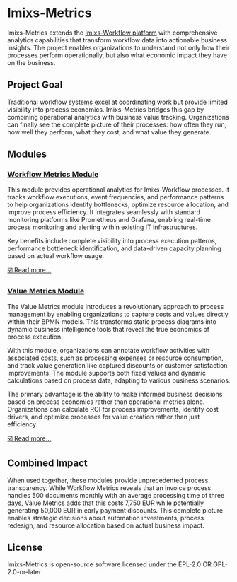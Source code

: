 # Imixs-Metrics

Imixs-Metrics extends the [Imixs-Workflow platform](https://www.imixs.org) with comprehensive analytics capabilities that transform workflow data into actionable business insights. The project enables organizations to understand not only how their processes perform operationally, but also what economic impact they have on the business.

## Project Goal

Traditional workflow systems excel at coordinating work but provide limited visibility into process economics. Imixs-Metrics bridges this gap by combining operational analytics with business value tracking. Organizations can finally see the complete picture of their processes: how often they run, how well they perform, what they cost, and what value they generate.

## Modules

### [Workflow Metrics Module](./imixs-metrics-stats/README.md)

This module provides operational analytics for Imixs-Workflow processes. It tracks workflow executions, event frequencies, and performance patterns to help organizations identify bottlenecks, optimize resource allocation, and improve process efficiency. It integrates seamlessly with standard monitoring platforms like Prometheus and Grafana, enabling real-time process monitoring and alerting within existing IT infrastructures.

Key benefits include complete visibility into process execution patterns, performance bottleneck identification, and data-driven capacity planning based on actual workflow usage.

[☑️ Read more...](./imixs-metrics-stats/README.md)

### [Value Metrics Module](./imixs-metrics-values/README.md)

The Value Metrics module introduces a revolutionary approach to process management by enabling organizations to capture costs and values directly within their BPMN models. This transforms static process diagrams into dynamic business intelligence tools that reveal the true economics of process execution.

With this module, organizations can annotate workflow activities with associated costs, such as processing expenses or resource consumption, and track value generation like captured discounts or customer satisfaction improvements. The module supports both fixed values and dynamic calculations based on process data, adapting to various business scenarios.

The primary advantage is the ability to make informed business decisions based on process economics rather than operational metrics alone. Organizations can calculate ROI for process improvements, identify cost drivers, and optimize processes for value creation rather than just efficiency.

[☑️ Read more...](./imixs-metrics-values/README.md)

## Combined Impact

When used together, these modules provide unprecedented process transparency. While Workflow Metrics reveals that an invoice process handles 500 documents monthly with an average processing time of three days, Value Metrics adds that this costs 7,750 EUR while potentially generating 50,000 EUR in early payment discounts. This complete picture enables strategic decisions about automation investments, process redesign, and resource allocation based on actual business impact.

## License

Imixs-Metrics is open-source software licensed under the EPL-2.0 OR GPL-2.0-or-later
